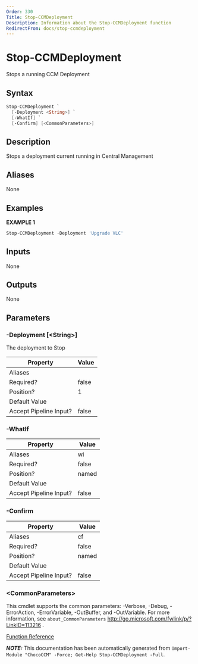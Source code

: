 ```yaml
---
Order: 330
Title: Stop-CCMDeployment
Description: Information about the Stop-CCMDeployment function
RedirectFrom: docs/stop-ccmdeployment
---
```


# Stop-CCMDeployment

<!-- This documentation is automatically generated from /Stop-CCMDeployment.ps1 using GenerateDocs.ps1. Contributions are welcome at the original location(s). -->

Stops a running CCM Deployment

## Syntax

~~~powershell
Stop-CCMDeployment `
  [-Deployment <String>] `
  [-WhatIf] `
  [-Confirm] [<CommonParameters>]
~~~

## Description

Stops a deployment current running in Central Management


## Aliases

None

## Examples

 **EXAMPLE 1**

~~~powershell
Stop-CCMDeployment -Deployment 'Upgrade VLC'

~~~

## Inputs

None

## Outputs

None

## Parameters

###  -Deployment [&lt;String&gt;]
The deployment to Stop

Property               | Value
---------------------- | -----
Aliases                |
Required?              | false
Position?              | 1
Default Value          |
Accept Pipeline Input? | false

###  -WhatIf
Property               | Value
---------------------- | -----
Aliases                | wi
Required?              | false
Position?              | named
Default Value          |
Accept Pipeline Input? | false

###  -Confirm
Property               | Value
---------------------- | -----
Aliases                | cf
Required?              | false
Position?              | named
Default Value          |
Accept Pipeline Input? | false

### &lt;CommonParameters&gt;

This cmdlet supports the common parameters: -Verbose, -Debug, -ErrorAction, -ErrorVariable, -OutBuffer, and -OutVariable. For more information, see `about_CommonParameters` http://go.microsoft.com/fwlink/p/?LinkID=113216 .



[Function Reference](xref:chococcm-functions)

***NOTE:*** This documentation has been automatically generated from `Import-Module "ChocoCCM" -Force; Get-Help Stop-CCMDeployment -Full`.
